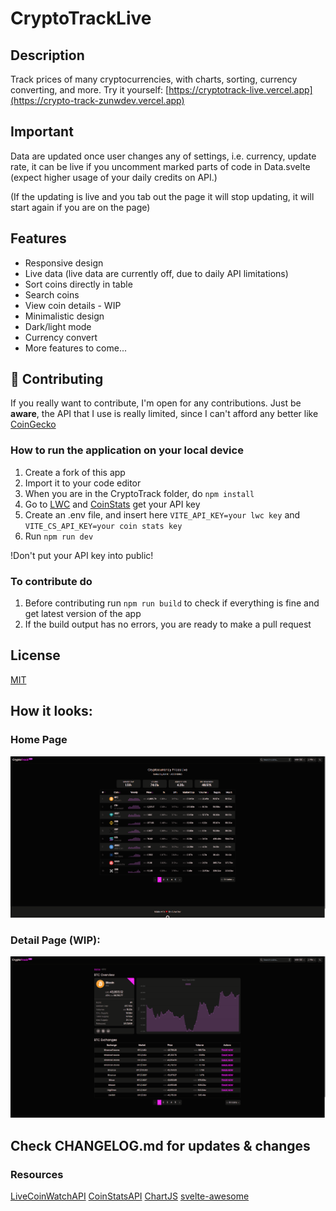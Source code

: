 # CryptoTrackLive

## Description

Track prices of many cryptocurrencies, with charts, sorting, currency converting, and more.
Try it yourself: [https://cryptotrack-live.vercel.app](https://crypto-track-zunwdev.vercel.app)

## Important

Data are updated once user changes any of settings, i.e. currency, update rate, it can be live if you uncomment marked parts of code in Data.svelte (expect higher usage of your daily credits on API.)

(If the updating is live and you tab out the page it will stop updating, it will start again if you are on the page)

## Features

- Responsive design
- Live data (live data are currently off, due to daily API limitations)
- Sort coins directly in table
- Search coins
- View coin details - WIP
- Minimalistic design
- Dark/light mode
- Currency convert
- More features to come...

## 🔨 Contributing

If you really want to contribute, I'm open for any contributions. Just be **aware**, the API that I use is really limited, since I can't afford any better like [CoinGecko](https://www.coingecko.com/en/api)

### How to run the application on your local device

1. Create a fork of this app
2. Import it to your code editor
3. When you are in the CryptoTrack folder, do `npm install`
4. Go to [LWC](https://www.livecoinwatch.com/tools/api) and [CoinStats](https://openapi.coinstats.app) get your API key
5. Create an .env file, and insert here `VITE_API_KEY=your lwc key` and `VITE_CS_API_KEY=your coin stats key`
6. Run `npm run dev`

!Don't put your API key into public!

### To contribute do

1. Before contributing run `npm run build` to check if everything is fine and get latest version of the app
2. If the build output has no errors, you are ready to make a pull request

## License

[MIT](https://github.com/ZunwDev/CryptoTrack/blob/main/LICENSE)

## How it looks:

### Home Page

![sneakpeek-image](src/lib/images/Screenshot_3.png)

### Detail Page (WIP):

![sneakpeek-image2](src/lib/images/Screenshot_1.png)

## Check CHANGELOG.md for updates & changes

### Resources

[LiveCoinWatchAPI](https://www.livecoinwatch.com/tools/api)
[CoinStatsAPI](https://openapi.coinstats.app)
[ChartJS](https://www.chartjs.org)
[svelte-awesome](https://www.npmjs.com/package/svelte-awesome)
